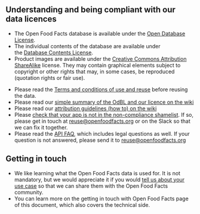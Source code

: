 ## Understanding and being compliant with our data licences

-   The Open Food Facts database is available under the [Open Database License](https://opendatacommons.org/licenses/odbl/1.0/).
-   The individual contents of the database are available under the [Database Contents License](https://opendatacommons.org/licenses/dbcl/1.0/).
-   Product images are available under the [Creative Commons Attribution ShareAlike](https://creativecommons.org/licenses/by-sa/3.0/deed.en) license. They may contain graphical elements subject to copyright or other rights that may, in some cases, be reproduced (quotation rights or fair use).

* Please read the [Terms and conditions of use and reuse](https://world.openfoodfacts.org/terms-of-use) before reusing the data.
* Please read our [simple summary of the OdBL and our licence on the wiki](https://wiki.openfoodfacts.org/ODBL_License)
* Please read our [attribution guidelines (how to) on the wiki](https://wiki.openfoodfacts.org/ODBL_License)
* Please [check that your app is not in the non-compliance shamelist](https://wiki.openfoodfacts.org/ODBL_non-compliance). If so, please get in touch at [reuse@openfoodfacts.org](mailto:reuse@openfoodfacts.org) or on the Slack so that we can fix it together.
* Please read the [API FAQ]([url](https://support.openfoodfacts.org/help/en-gb/12-api)), which includes legal questions as well. If your question is not answered, please send it to [reuse@openfoodfacts.org](mailto:reuse@openfoodfacts.org)

## Getting in touch

* We like learning what the Open Food Facts data is used for. It is not mandatory, but we would appreciate it if you would [tell us about your use case](mailto:reuse@openfoodfacts.org) so that we can share them with the Open Food Facts community.
* You can learn more on the getting in touch with Open Food Facts page of this document, which also covers the technical side.
